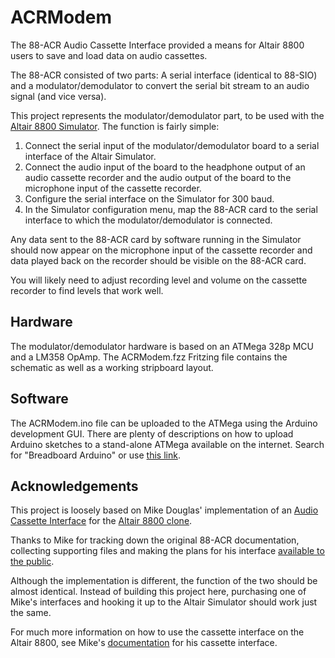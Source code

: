 # ACRModem

The 88-ACR Audio Cassette Interface provided a means for Altair 8800 users
to save and load data on audio cassettes.

The 88-ACR consisted of two parts: A serial interface (identical to 88-SIO)
and a modulator/demodulator to convert the serial bit stream to an audio
signal (and vice versa).

This project represents the modulator/demodulator part, to be used with the
[Altair 8800 Simulator](https://www.hackster.io/david-hansel/arduino-altair-8800-simulator-3594a6). The function is fairly simple:
1) Connect the serial input of the modulator/demodulator board
to a serial interface of the Altair Simulator.
2) Connect the audio input of the board to the headphone output of an audio 
cassette recorder and the audio output of the board to the microphone
input of the cassette recorder.
3) Configure the serial interface on the Simulator for 300 baud.
4) In the Simulator configuration menu, map the 88-ACR card to the
serial interface to which the modulator/demodulator is connected.

Any data sent to the 88-ACR card by software running in the Simulator
should now appear on the microphone input of the cassette recorder and
data played back on the recorder should be visible on the 88-ACR card.

You will likely need to adjust recording level and volume on the cassette
recorder to find levels that work well.

## Hardware

The modulator/demodulator hardware is based on an ATMega 328p MCU
and a LM358 OpAmp. The ACRModem.fzz Fritzing file contains the schematic
as well as a working stripboard layout.

## Software

The ACRModem.ino file can be uploaded to the ATMega using the Arduino
development GUI. There are plenty of descriptions on how to upload
Arduino sketches to a stand-alone ATMega available on the internet.
Search for "Breadboard Arduino" or use [this link](http://www.buildcircuit.com/make-arduino-on-breadboard-using-ftdi-breakout-board).

## Acknowledgements

This project is loosely based on Mike Douglas' implementation
of an [Audio Cassette Interface](http://altairclone.com/cassette.htm) 
for the [Altair 8800 clone](http://altairclone.com/).

Thanks to Mike for tracking down the original 88-ACR documentation,
collecting supporting files and making the plans for his interface [available to the public](http://altairclone.com/downloads/cassette_interface/Hardware).

Although the implementation is different, the function of the two should
be almost identical. Instead of building this project here, purchasing
one of Mike's interfaces and hooking it up to the Altair Simulator
should work just the same.

For much more information on how to use the cassette interface on the
Altair 8800, see Mike's [documentation](http://altairclone.com/downloads/manuals/Cassette%20Interface%20Manual.pdf) 
for his cassette interface.
